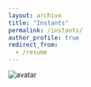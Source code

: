 ```yaml
---
layout: archive
title: "Instants"
permalink: /instants/
author_profile: true
redirect_from:
  - /resume
---
```


![avatar](https://s3.plumeta.com/i/2022/10/27/ov5fmi.png)  




